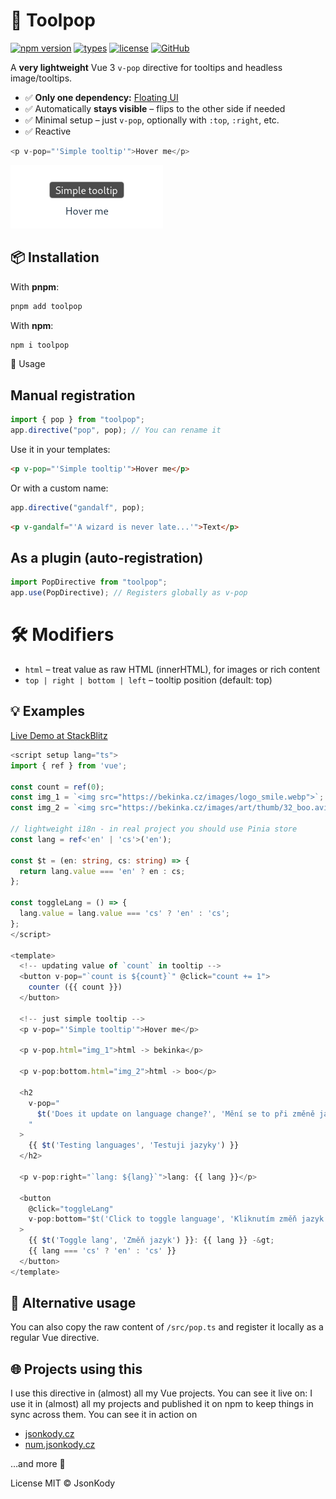# 💬 Toolpop

[![npm version](https://img.shields.io/npm/v/toolpop.svg)](https://www.npmjs.com/package/toolpop)
[![types](https://img.shields.io/npm/types/toolpop.svg)](https://www.npmjs.com/package/toolpop)
[![license](https://img.shields.io/npm/l/toolpop.svg)](./LICENSE)
[![GitHub](https://img.shields.io/badge/source-GitHub-181717?logo=github)](https://github.com/jsonkody/toolpop)

A **very lightweight** Vue 3 `v-pop` directive for tooltips and headless image/tooltips.

- ✅ **Only one dependency:** [Floating UI](https://floating-ui.com)
- ✅ Automatically **stays visible** – flips to the other side if needed
- ✅ Minimal setup – just `v-pop`, optionally with `:top`, `:right`, etc.
- ✅ Reactive

```ts
<p v-pop="'Simple tooltip'">Hover me</p>
```

![screenshot](./screenshot.png)

## 📦 Installation

With **pnpm**:

```sh
pnpm add toolpop
```

With **npm**:

```sh
npm i toolpop
```

🚀 Usage

## Manual registration

```ts
import { pop } from "toolpop";
app.directive("pop", pop); // You can rename it
```

Use it in your templates:

```html
<p v-pop="'Simple tooltip'">Hover me</p>
```

Or with a custom name:

```ts
app.directive("gandalf", pop);
```

```html
<p v-gandalf="'A wizard is never late...'">Text</p>
```

## As a plugin (auto-registration)

```ts
import PopDirective from "toolpop";
app.use(PopDirective); // Registers globally as v-pop
```

# 🛠 Modifiers

- `html` – treat value as raw HTML (innerHTML), for images or rich content
- `top | right | bottom | left` – tooltip position (default: top)

## 💡 Examples

[Live Demo at StackBlitz](https://stackblitz.com/edit/toolpop?file=src%2FApp.vue)

```ts
<script setup lang="ts">
import { ref } from 'vue';

const count = ref(0);
const img_1 = `<img src="https://bekinka.cz/images/logo_smile.webp">`;
const img_2 = `<img src="https://bekinka.cz/images/art/thumb/32_boo.avif" style="border-radius: 99999px; border: 4px solid PaleGreen;">`;

// lightweight i18n - in real project you should use Pinia store
const lang = ref<'en' | 'cs'>('en');

const $t = (en: string, cs: string) => {
  return lang.value === 'en' ? en : cs;
};

const toggleLang = () => {
  lang.value = lang.value === 'cs' ? 'en' : 'cs';
};
</script>

<template>
  <!-- updating value of `count` in tooltip -->
  <button v-pop="`count is ${count}`" @click="count += 1">
    counter ({{ count }})
  </button>

  <!-- just simple tooltip -->
  <p v-pop="'Simple tooltip'">Hover me</p>

  <p v-pop.html="img_1">html -> bekinka</p>

  <p v-pop:bottom.html="img_2">html -> boo</p>

  <h2
    v-pop="
      $t('Does it update on language change?', 'Mění se to při změně jazyka?')
    "
  >
    {{ $t('Testing languages', 'Testuji jazyky') }}
  </h2>

  <p v-pop:right="`lang: ${lang}`">lang: {{ lang }}</p>

  <button
    @click="toggleLang"
    v-pop:bottom="$t('Click to toggle language', 'Kliknutím změň jazyk')"
  >
    {{ $t('Toggle lang', 'Změň jazyk') }}: {{ lang }} -&gt;
    {{ lang === 'cs' ? 'en' : 'cs' }}
  </button>
</template>
```

## 📁 Alternative usage

You can also copy the raw content of `/src/pop.ts` and register it locally as a regular Vue directive.

## 🌐 Projects using this

I use this directive in (almost) all my Vue projects.
You can see it live on:
I use it in (almost) all my projects and published it on npm to keep things in sync across them.
You can see it in action on

- [jsonkody.cz](https://jsonkody.cz)
- [num.jsonkody.cz](https://num.jsonkody.cz)

…and more 👀

License
MIT © JsonKody
